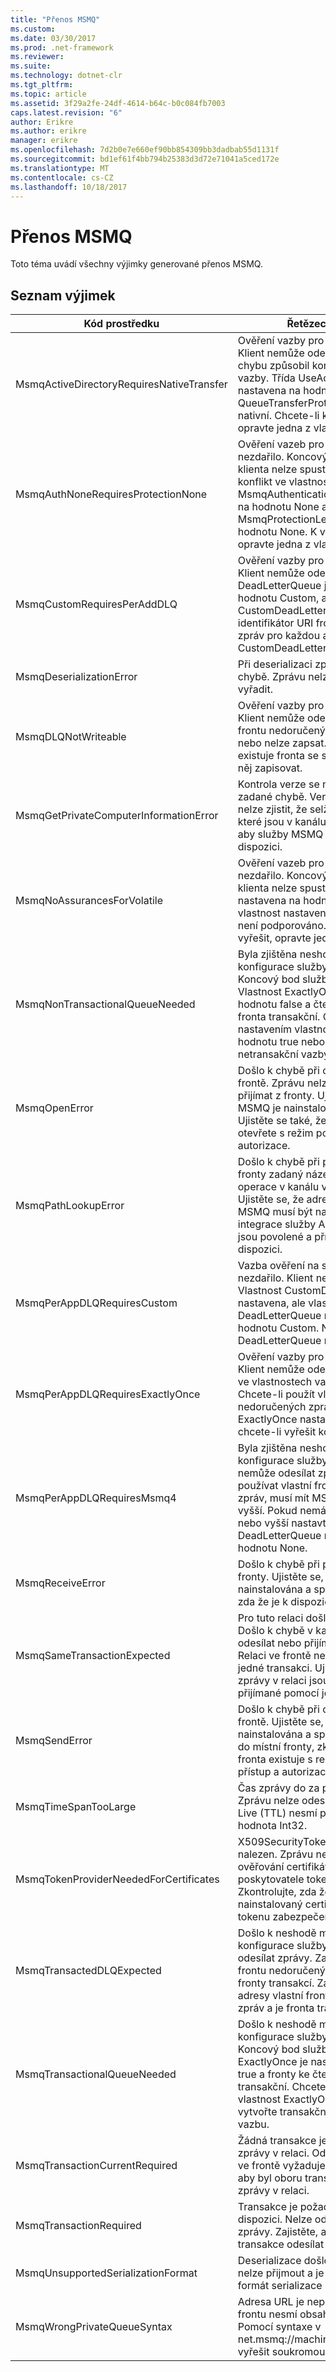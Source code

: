 ```yaml
---
title: "Přenos MSMQ"
ms.custom: 
ms.date: 03/30/2017
ms.prod: .net-framework
ms.reviewer: 
ms.suite: 
ms.technology: dotnet-clr
ms.tgt_pltfrm: 
ms.topic: article
ms.assetid: 3f29a2fe-24df-4614-b64c-b0c084fb7003
caps.latest.revision: "6"
author: Erikre
ms.author: erikre
manager: erikre
ms.openlocfilehash: 7d2b0e7e660ef90bb854309bb3dadbab55d1131f
ms.sourcegitcommit: bd1ef61f4bb794b25383d3d72e71041a5ced172e
ms.translationtype: MT
ms.contentlocale: cs-CZ
ms.lasthandoff: 10/18/2017
---
```

# <a name="msmq-transport"></a>Přenos MSMQ
Toto téma uvádí všechny výjimky generované přenos MSMQ.  
  
## <a name="exception-list"></a>Seznam výjimek  
  
|Kód prostředku|Řetězec prostředku|  
|-------------------|---------------------|  
|MsmqActiveDirectoryRequiresNativeTransfer|Ověření vazby pro zprávu se nezdařilo. Klient nemůže odesílat zprávy. Tuto chybu způsobil konflikt ve vlastnostech vazby. Třída UseActiveDirectory je nastavena na hodnotu true a třída QueueTransferProtocol je nastavena na nativní. Chcete-li konflikt vyřešit, opravte jedna z vlastností.|  
|MsmqAuthNoneRequiresProtectionNone|Ověření vazeb pro spuštění služby se nezdařilo. Koncový bod služby nebo klienta nelze spustit. Tuto chybu způsobil konflikt ve vlastnostech vazby. Třída MsmqAuthenticationMode je nastaven na hodnotu None a MsmqProtectionLevel není nastavený na hodnotu None. K vyřešení konfliktu, opravte jedna z vlastností.|  
|MsmqCustomRequiresPerAddDLQ|Ověření vazby pro zprávu se nezdařilo. Klient nemůže odeslat zprávu. DeadLetterQueue je nastaven na hodnotu Custom, ale není zadána třída CustomDeadLetterQueue. Zadejte identifikátor URI fronty nedoručených zpráv pro každou aplikaci ve vlastnosti CustomDeadLetterQueue.|  
|MsmqDeserializationError|Při deserializaci zprávy XML došlo k chybě. Zprávu nelze přijmout a je vyřadit.|  
|MsmqDLQNotWriteable|Ověření vazby pro klienta se nezdařilo. Klient nemůže odeslat zprávu. Zadanou frontu nedoručených zpráv neexistuje nebo nelze zapsat. Zkontrolujte, zda že existuje fronta se správnou autorizací do něj zapisovat.|  
|MsmqGetPrivateComputerInformationError|Kontrola verze se nepovedlo kvůli zadané chybě. Verze služby MSMQ nelze zjistit, že selžou všechny operace, které jsou v kanálu ve frontě. Zajistěte, aby služby MSMQ je nainstalována a je k dispozici.|  
|MsmqNoAssurancesForVolatile|Ověření vazeb pro spuštění služby se nezdařilo. Koncový bod služby nebo klienta nelze spustit. ExactlyOnce je nastavena na hodnotu true a trvanlivé vlastnost nastavena na hodnotu false. To není podporováno. Chcete-li konflikt vyřešit, opravte jednu z těchto vlastností.|  
|MsmqNonTransactionalQueueNeeded|Byla zjištěna neshoda mezi vazby a konfigurace služby MSMQ fronty. Koncový bod služby nelze spustit. Vlastnost ExactlyOnce je nastavena na hodnotu false a čtení zpráv z fronty je fronta transakční. Opravte chybu nastavením vlastnosti ExactlyOnce na hodnotu true nebo vytvoření netransakční vazby.|  
|MsmqOpenError|Došlo k chybě při otevírání zadané frontě. Zprávu nelze odesílat nebo přijímat z fronty. Ujistěte se, že služby MSMQ je nainstalována a spuštěna. Ujistěte se také, že fronty je k dispozici a otevřete s režim požadovaný přístup a autorizace.|  
|MsmqPathLookupError|Došlo k chybě při převodu název cesty fronty zadaný název formátu. Všechny operace v kanálu ve frontě se nezdařilo. Ujistěte se, že adresa fronty je neplatný. MSMQ musí být nainstalován pomocí integrace služby Active Directory, které jsou povolené a přístup k němu je k dispozici.|  
|MsmqPerAppDLQRequiresCustom|Vazba ověření na straně klienta se nezdařilo. Klient nemůže odesílat zprávy. Vlastnost CustomDeadLetterQueue je nastavena, ale vlastnost DeadLetterQueue není nastaven na hodnotu Custom. Nastavte vlastnost DeadLetterQueue na hodnotu Custom.|  
|MsmqPerAppDLQRequiresExactlyOnce|Ověření vazby pro klienta se nezdařilo. Klient nemůže odesílat zprávy. Konflikt ve vlastnostech vazby způsobuje chybu. Chcete-li použít vlastní frontu nedoručených zpráv, musí být ExactlyOnce nastavena na hodnotu true, chcete-li vyřešit konflikt.|  
|MsmqPerAppDLQRequiresMsmq4|Byla zjištěna neshoda mezi vazby a konfigurace služby MSMQ. Klient nemůže odesílat zprávy. Pokud chcete používat vlastní frontu nedoručených zpráv, musí mít MSMQ verze 4.0 nebo vyšší. Pokud nemáte MSMQ verze 4.0 nebo vyšší nastavte vlastnost DeadLetterQueue na systému nebo hodnotu None.|  
|MsmqReceiveError|Došlo k chybě při přijímání zprávy z fronty. Ujistěte se, že služby MSMQ je nainstalována a spuštěna. Zkontrolujte, zda že je k dispozici pro příjem z fronty.|  
|MsmqSameTransactionExpected|Pro tuto relaci došlo k chybě transakce. Došlo k chybě v kanálu relace. Nelze odesílat nebo přijímat zprávy v relaci. Relaci ve frontě nelze přidružit k více než jedné transakci. Ujistěte se, že všechny zprávy v relaci jsou odesílané nebo přijímané pomocí jedné transakce.|  
|MsmqSendError|Došlo k chybě při odesílání do zadané frontě. Ujistěte se, že služby MSMQ je nainstalována a spuštěna. Při odesílání do místní fronty, zkontrolujte, zda že fronta existuje s režim požadovaný přístup a autorizaci.|  
|MsmqTimeSpanTooLarge|Čas zprávy do za provozu je příliš velký. Zprávu nelze odeslat. Zpráva Time To Live (TTL) nesmí překročit maximální hodnota Int32.|  
|MsmqTokenProviderNeededForCertificates|X509SecurityTokenProvider nebyl nalezen. Zprávu nelze odeslat. Režim ověřování certifikátu vyžaduje poskytovatele tokenu X.509. Zkontrolujte, zda že je k dispozici pro nainstalovaný certifikát poskytovatele tokenu zabezpečení.|  
|MsmqTransactedDLQExpected|Došlo k neshodě mezi vazby a konfigurace služby MSMQ. Není možné odesílat zprávy. Zadaná vazba vlastní frontu nedoručených zpráv musí být fronty transakcí. Zajistěte, aby správnost adresy vlastní frontu nedoručených zpráv a je fronta transakční frontou.|  
|MsmqTransactionalQueueNeeded|Došlo k neshodě mezi vazby a konfigurace služby MSMQ fronty. Koncový bod služby nelze spustit. ExactlyOnce je nastavena na hodnotu true a fronty ke čtení zpráv z není transakční. Chcete-li k chybě, nastavte vlastnost ExactlyOnce na false nebo vytvořte transakční fronty pro tuto vazbu.|  
|MsmqTransactionCurrentRequired|Žádná transakce je k dispozici k odeslání zprávy v relaci. Odeslat zprávu v relaci ve frontě vyžaduje transakce. Zajistěte, aby byl oboru transakce k odeslání zprávy v relaci.|  
|MsmqTransactionRequired|Transakce je požadován však není k dispozici. Nelze odesílat nebo přijímat zprávy. Zajistěte, aby byl oboru transakce odesílat nebo přijímat zprávy.|  
|MsmqUnsupportedSerializationFormat|Deserializace došlo k chybě. Zprávu nelze přijmout a je vyřadit. Zadaný formát serializace nepodporuje.|  
|MsmqWrongPrivateQueueSyntax|Adresa URL je neplatná. Adresa URL pro frontu nesmí obsahovat znak "$". Pomocí syntaxe v net.msmq://machine/private/queueName vyřešit soukromou frontu.|
